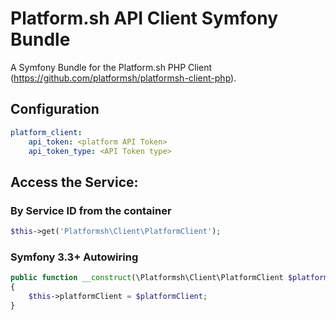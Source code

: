 # Platform.sh API Client Symfony Bundle

A Symfony Bundle for the Platform.sh PHP Client (https://github.com/platformsh/platformsh-client-php).

## Configuration

```yaml
platform_client:
    api_token: <platform API Token>
    api_token_type: <API Token type>
```

## Access the Service:

### By Service ID from the container
```php
$this->get('Platformsh\Client\PlatformClient');
```

### Symfony 3.3+ Autowiring
```php
public function __construct(\Platformsh\Client\PlatformClient $platformClient)
{
    $this->platformClient = $platformClient;
}
```
